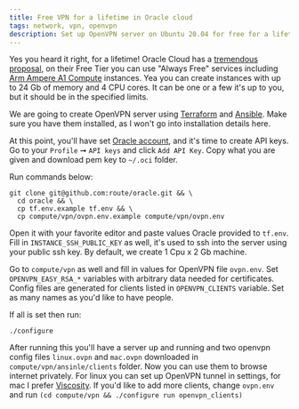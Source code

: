 ```yaml
---
title: Free VPN for a lifetime in Oracle cloud
tags: network, vpn, openvpn
description: Set up OpenVPN server on Ubuntu 20.04 for free for a lifetime in Oracle cloud
---
```


Yes you heard it right, for a lifetime! Oracle Cloud has a [tremendous proposal](https://www.oracle.com/cloud/free/), on
their Free Tier you can use "Always Free" services including [Arm Ampere A1 Compute](https://www.oracle.com/cloud/compute/arm/)
instances. Yea you can create instances with up to 24 Gb of memory and 4 CPU cores. It can be one or a few it's up to
you, but it should be in the specified limits.

We are going to create OpenVPN server using [Terraform](https://learn.hashicorp.com/tutorials/terraform/install-cli) and
[Ansible](https://docs.ansible.com/ansible/latest/installation_guide/intro_installation.html). Make sure you have them
installed, as I won't go into installation details here.

At this point, you'll have set [Oracle account](https://signup.cloud.oracle.com/?language=en&sourceType=:ow:o:p:feb:0916FreePageBannerButton&intcmp=:ow:o:p:feb:0916FreePageBannerButton),
and it's time to create API keys. Go to your `Profile` ➞ `API keys` and click `Add API Key`. Copy what you are given and
download pem key to `~/.oci` folder.

Run commands below:

```shell
git clone git@github.com:route/oracle.git && \
  cd oracle && \
  cp tf.env.example tf.env && \
  cp compute/vpn/ovpn.env.example compute/vpn/ovpn.env
```

Open it with your favorite editor and paste values Oracle provided to `tf.env`. Fill in `INSTANCE_SSH_PUBLIC_KEY` as
well, it's used to ssh into the server using your public ssh key. By default, we create 1 Cpu x 2 Gb machine.

Go to `compute/vpn` as well and fill in values for OpenVPN file `ovpn.env`. Set `OPENVPN_EASY_RSA_*` variables with
arbitrary data needed for certificates. Config files are generated for clients listed in `OPENVPN_CLIENTS` variable. Set
as many names as you'd like to have people.

If all is set then run:

```shell 
./configure
```

After running this you'll have a server up and running and two openvpn config files `linux.ovpn` and `mac.ovpn`
downloaded in `compute/vpn/ansinle/clients` folder. Now you can use them to browse internet privately. For linux you can
set up OpenVPN tunnel in settings, for mac I prefer [Viscosity](https://www.sparklabs.com/viscosity/). If you'd like to
add more clients, change `ovpn.env` and run `(cd compute/vpn && ./configure run openvpn_clients)` 
